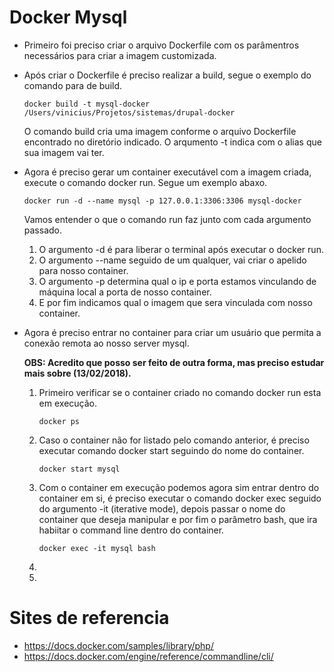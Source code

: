 <h1>Docker Mysql</h1>

<ul>
    <li>Primeiro foi preciso criar o arquivo Dockerfile com os parâmentros necessários para criar a imagem customizada.</li>
    <li>
        <p>Após criar o Dockerfile é preciso realizar a build, segue o exemplo do comando para de build.</p>
        <div>
            <pre><code>docker build -t mysql-docker /Users/vinicius/Projetos/sistemas/drupal-docker</code></pre>        
        </div>
        <p>O comando build cria uma imagem conforme o arquivo Dockerfile encontrado no diretório indicado. O arqumento -t indica com o alias que sua imagem vai ter.</p>
    </li>
    <li>
        <p>Agora é preciso gerar um container executável com a imagem criada, execute o comando docker run. Segue um exemplo abaxo.</p>
        <pre><code>docker run -d --name mysql -p 127.0.0.1:3306:3306 mysql-docker</code></pre>
        <p>Vamos entender o que o comando run faz junto com cada argumento passado.</p>        
        <ol>
            <li>O argumento -d é para liberar o terminal após executar o docker run.</li>
            <li>O argumento --name seguido de um qualquer, vai criar o apelido para nosso container.</li>
            <li>O argumento -p determina qual o ip e porta estamos vinculando de máquina local a porta de nosso container.</li>
            <li>E por fim indicamos qual o imagem que sera vinculada com nosso container.</li>
        </ol>        
    </li>
    <li>
        <p>Agora é preciso entrar no container para criar um usuário que permita a conexão remota ao nosso server mysql.</p>
        <strong>OBS: Acredito que posso ser feito de outra forma, mas preciso estudar mais sobre (13/02/2018).</strong>
        <ol>
            <li>
                <p>Primeiro verificar se o container criado no comando docker run esta em execução.</p>                
                <pre><code>docker ps</code></pre>
            </li>            
            <li>
                <p>Caso o container não for listado pelo comando anterior, é preciso executar comando docker start seguindo do nome do container.</p>
                <pre><code>docker start mysql</code></pre>
            </li>
            <li>
                <p>Com o container em execução podemos agora sim entrar dentro do container em si, é preciso executar o comando docker exec seguido do argumento -it (iterative mode), depois passar o nome do container que deseja manipular e por fim o parâmetro bash, que ira habiitar o command line dentro do container.</p>
                <pre><code>docker exec -it mysql bash</code></pre>
            </li>            
            <li></li>
            <li></li>
        </ol>
    </li>    
</ul>

# Sites de referencia

* https://docs.docker.com/samples/library/php/
* https://docs.docker.com/engine/reference/commandline/cli/